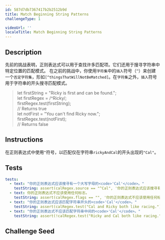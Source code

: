 ```yaml
---
id: 587d7db7367417b2b2512b9d
title: Match Beginning String Patterns
challengeType: 1

videoUrl: ''
localeTitle: Match Beginning String Patterns
---
```


## Description
<section id='description'>
先前的挑战表明，正则表达式可以用于查找许多匹配项。它们还用于搜寻字符串中特定位置的匹配模式。
在之前的挑战中，你使用<code>字符集</code>中的<code>插入</code>符号（<code>^</code>）来创建一个<code>否定字符集</code>，形如<code>[^thingsThatWillNotBeMatched]</code>。在<code>字符集</code>之外，<code>插入</code>符号用于字符串的开头搜寻匹配模式。
<blockquote>let firstString = "Ricky is first and can be found.";<br>let firstRegex = /^Ricky/;<br>firstRegex.test(firstString);<br>// Returns true<br>let notFirst = "You can't find Ricky now.";<br>firstRegex.test(notFirst);<br>// Returns false</blockquote>
</section>

## Instructions
<section id='instructions'>
在正则表达式中使用<code>^</code>符号，以匹配仅在字符串<code>rickyAndCal</code>的开头出现的<code>"Cal"</code>。
</section>

## Tests
<section id='tests'>

```yml
tests:
  - text: "你的正则表达式应该搜寻有一个大写字母的<code>'Cal'</code>。"
    testString: assert(calRegex.source == "^Cal", '你的正则表达式应该搜寻有一个大写字母的<code>"Cal"</code>。');
  - text: 你的正则表达式不应该使用任何标志。
    testString: assert(calRegex.flags == "", '你的正则表达式不应该使用任何标志。');
  - text: "你的正则表达式应该匹配字符串开头的<code>'Cal'</code>。"
    testString: assert(calRegex.test("Cal and Ricky both like racing."), '你的正则表达式应该匹配字符串开头的<code>"Cal"</code>。');
  - text: "你的正则表达式不应该匹配字符串中间的<code>'Cal'</code>。"
    testString: assert(!calRegex.test("Ricky and Cal both like racing."), '你的正则表达式不应该匹配字符串中间的<code>"Cal"</code>。');

```

</section>

## Challenge Seed
<section id='challengeSeed'>















</section>

              